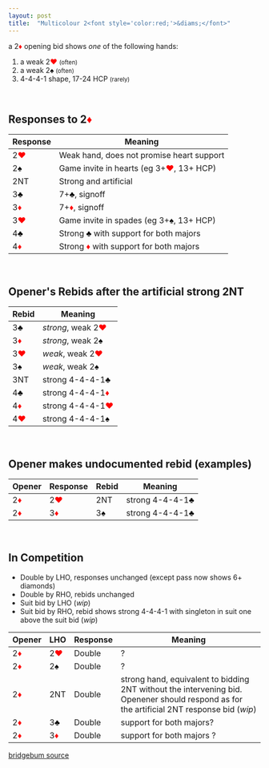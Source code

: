 ```yaml
---
layout: post
title:  "Multicolour 2<font style='color:red;'>&diams;</font>"
---
```


a 2<font style='color:red;'>&diams;</font> opening bid shows *one* of the following hands:
1. a weak 2<font style='color:red;font-weight:bold'>&hearts;</font> <small>(often)</small>
2. a weak 2<font style='color:black;font-weight:bold'>&spades;</font> <small>(often)</small>
3. 4-4-4-1 shape, 17-24 HCP <small>(rarely)</small>

<br>

## Responses to 2<font style='color:red;'>&diams;</font>

| Response | Meaning |
| ----------- | ----------- |
| 2<font style='color:red;'>&hearts;</font> | Weak hand, does not promise heart support |
| 2<font style='color:black;'>&spades;</font> | Game invite in hearts (eg 3+<font style='color:red;'>&hearts;</font>, 13+ HCP) |
| 2NT   | Strong and artificial |
| 3<font style='color:black;'>&clubs;</font> | 7+<font style='color:black;'>&clubs;</font>, signoff |
| 3<font style='color:red;'>&diams;</font> | 7+<font style='color:red;'>&diams;</font>, signoff |
| 3<font style='color:red;'>&hearts;</font> | Game invite in spades (eg 3+<font style='color:black;'>&spades;</font>, 13+ HCP) |
| 4<font style='color:black;'>&clubs;</font> | Strong <font style='color:black;'>&clubs;</font> with support for both majors |
| 4<font style='color:red;'>&diams;</font> | Strong <font style='color:red;'>&diams;</font> with support for both majors |

<br>

## Opener's Rebids after the artificial strong 2NT

| Rebid | Meaning |
| ----------- | ----------- |
| 3<font style='color:black;'>&clubs;</font> | *strong*, weak 2<font style='color:red;'>&hearts;</font> |
| 3<font style='color:red;'>&diams;</font> | *strong*, weak 2<font style='color:black;'>&spades;</font> |
| 3<font style='color:red;'>&hearts;</font> | *weak*, weak 2<font style='color:red;'>&hearts;</font> |
| 3<font style='color:black;'>&spades;</font> | *weak*, weak 2<font style='color:black;'>&spades;</font> |
| 3NT   | strong 4-4-4-1<font style='color:black;'>&clubs;</font> |
| 4<font style='color:black;'>&clubs;</font> | strong 4-4-4-1<font style='color:red;'>&diams;</font> |
| 4<font style='color:red;'>&diams;</font> | strong 4-4-4-1<font style='color:red;'>&hearts;</font> |
| 4<font style='color:red;'>&hearts;</font> | strong 4-4-4-1<font style='color:black;'>&spades;</font> |

<br>

## Opener makes undocumented rebid (examples)

| Opener | Response | Rebid | Meaning |
| ----------- | ----------- | ----------- | ----------- |
| 2<font style='color:red;'>&diams;</font> | 2<font style='color:red;'>&hearts;</font> | 2NT | strong 4-4-4-1<font style='color:black;'>&clubs;</font> |
| 2<font style='color:red;'>&diams;</font> | 3<font style='color:red;'>&diams;</font> | 3<font style='color:black;'>&spades;</font> | strong 4-4-4-1<font style='color:black;'>&clubs;</font> |

<br>

## In Competition
- Double by LHO, responses unchanged (except pass now shows 6+ diamonds)
- Double by RHO, rebids unchanged
- Suit bid by LHO (_wip_)
- Suit bid by RHO, rebid shows strong 4-4-4-1 with singleton in suit one above the suit bid (_wip_)

| Opener | LHO | Response | Meaning |
| ----------- | ----------- | ----------- | ----------- |
| 2<font style='color:red;'>&diams;</font> | 2<font style='color:red;'>&hearts;</font> | Double | ? |
| 2<font style='color:red;'>&diams;</font> | 2<font style='color:black;'>&spades;</font> | Double | ? |
| 2<font style='color:red;'>&diams;</font> | 2NT | Double | strong hand, equivalent to bidding 2NT without the intervening bid. Openener should respond as for the artificial 2NT response bid (_wip_) |
| 2<font style='color:red;'>&diams;</font> | 3<font style='color:black;'>&clubs;</font> | Double | support for both majors? |
| 2<font style='color:red;'>&diams;</font> | 3<font style='color:red;'>&diams;</font> | Double | support for both majors ? |


[bridgebum source](https://www.bridgebum.com/multi_2d.php)


